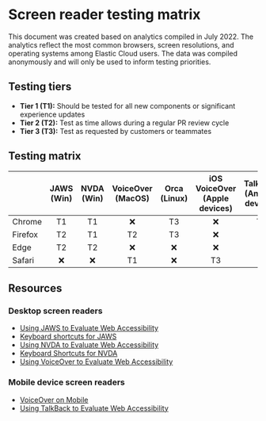 # Screen reader testing matrix
This document was created based on analytics compiled in July 2022. The analytics reflect the most common browsers, screen resolutions, and operating systems among Elastic Cloud users. The data was compiled anonymously and will only be used to inform testing priorities.

## Testing tiers

* **Tier 1 (T1):** Should be tested for all new components or significant experience updates
* **Tier 2 (T2):** Test as time allows during a regular PR review cycle
* **Tier 3 (T3):** Test as requested by customers or teammates

## Testing matrix

| | JAWS<br/>(Win) | NVDA<br/>(Win) | VoiceOver<br/>(MacOS) | Orca<br/>(Linux) | iOS VoiceOver<br/>(Apple devices) | TalkBack<br/>(Android devices) |
| --- | :---: | :---: | :---: | :---: | :---: | :---: |
| Chrome | T1 | T1 | ❌ | T3 | ❌ | T3 |
| Firefox | T2 | T1 | T2 | T3 | ❌ | ❌ |
| Edge | T2 | T2 | ❌ | ❌ | ❌ | ❌ |
| Safari | ❌ | ❌ | T1 | ❌ | T3 | ❌ |

## Resources

### Desktop screen readers
* [Using JAWS to Evaluate Web Accessibility](https://webaim.org/articles/jaws/)
* [Keyboard shortcuts for JAWS](https://webaim.org/resources/shortcuts/jaws)
* [Using NVDA to Evaluate Web Accessibility](https://webaim.org/articles/nvda/)
* [Keyboard Shortcuts for NVDA](https://webaim.org/resources/shortcuts/nvda)
* [Using VoiceOver to Evaluate Web Accessibility](https://webaim.org/articles/voiceover/)

### Mobile device screen readers
* [VoiceOver on Mobile](https://webaim.org/articles/voiceover/mobile)
* [Using TalkBack to Evaluate Web Accessibility](https://webaim.org/articles/talkback/)
